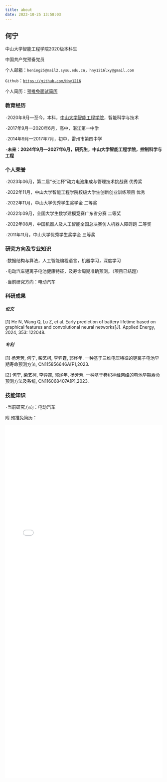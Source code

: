 ```yaml
---
title: about
date: 2023-10-25 13:58:03
---
```


## 何宁

中山大学智能工程学院2020级本科生

中国共产党预备党员

个人邮箱：`hening25@mail2.sysu.edu.cn`，`hny1216lxy@gmail.com`

`Github`：[`https://github.com/Hny1216`](https://github.com/Hny1216)

个人简历：[预推免面试简历](source/downloads/简历20231025.pdf)



### 教育经历

`·`2020年9月—至今，本科，[中山大学智能工程学院](https://ise.sysu.edu.cn/index.htm)，智能科学与技术

`·`2017年9月—2020年6月，高中，湛江第一中学

`·`2014年9月—2017年7月，初中，雷州市第四中学

**`·`未来：2024年9月—2027年6月，研究生，中山大学智能工程学院，控制科学与工程**



### 个人荣誉

`·`2023年06月，第二届“长江杯”动力电池集成与管理技术挑战赛 优秀奖

`·`2022年11月，中山大学智能工程学院校级大学生创新创业训练项目 优秀

`·`2022年11月，中山大学优秀学生奖学金 二等奖

`·`2022年09月，全国大学生数学建模竞赛广东省分赛 二等奖

`·`2022年08月，中国机器人及人工智能全国总决赛仿人机器人障碍跑 二等奖

`·`2011年11月，中山大学优秀学生奖学金 三等奖



### 研究方向及专业知识

`·`数据结构与算法，人工智能编程语言，机器学习，深度学习

`·`电动汽车锂离子电池健康特征，及寿命周期准确预测。（项目已结题）

`·`当前研究方向：电动汽车



### 科研成果

##### 论文

[1] He N, Wang Q, Lu Z, et al. Early prediction of battery lifetime based on graphical features and convolutional neural networks[J]. Applied Energy, 2024, 353: 122048.

##### 专利

[1] 杨芳芳, 何宁, 柴艺柯, 李弈霆, 郭烨年. 一种基于三维电压特征的锂离子电池早期寿命预测方法, CN115856646A[P],2023.

[2] 何宁, 柴艺柯, 李弈霆, 郭烨年, 杨芳芳. 一种基于卷积神经网络的电池早期寿命预测方法及系统, CN116068407A[P],2023.



### 技能知识

`·`当前研究方向：电动汽车



附.预推免简历：

<embed src="\about\简历20231025.pdf#toolbar=0" type="application/pdf" width="100%" height="1131px" />



